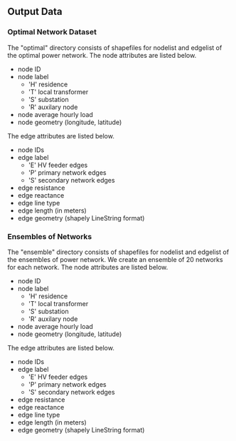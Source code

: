 ## Output Data

### Optimal Network Dataset
The "optimal" directory consists of shapefiles for nodelist and edgelist of the optimal power network. 
The node attributes are listed below.
- node ID
- node label
	- 'H'  residence
	- 'T'  local transformer
	- 'S'  substation
	- 'R'  auxilary node
- node average hourly load
- node geometry (longitude, latitude)

The edge attributes are listed below.
- node IDs
- edge label
	- 'E'  HV feeder edges
	- 'P'  primary network edges
	- 'S'  secondary network edges
- edge resistance
- edge reactance
- edge line type
- edge length (in meters)
- edge geometry (shapely LineString format)

### Ensembles of Networks 
The "ensemble" directory consists of shapefiles for nodelist and edgelist of the ensembles of power network. We create an ensemble of 20 networks for each network.
The node attributes are listed below.
- node ID
- node label
	- 'H'  residence
	- 'T'  local transformer
	- 'S'  substation
	- 'R'  auxilary node
- node average hourly load
- node geometry (longitude, latitude)

The edge attributes are listed below.
- node IDs
- edge label
	- 'E'  HV feeder edges
	- 'P'  primary network edges
	- 'S'  secondary network edges
- edge resistance
- edge reactance
- edge line type
- edge length (in meters)
- edge geometry (shapely LineString format)